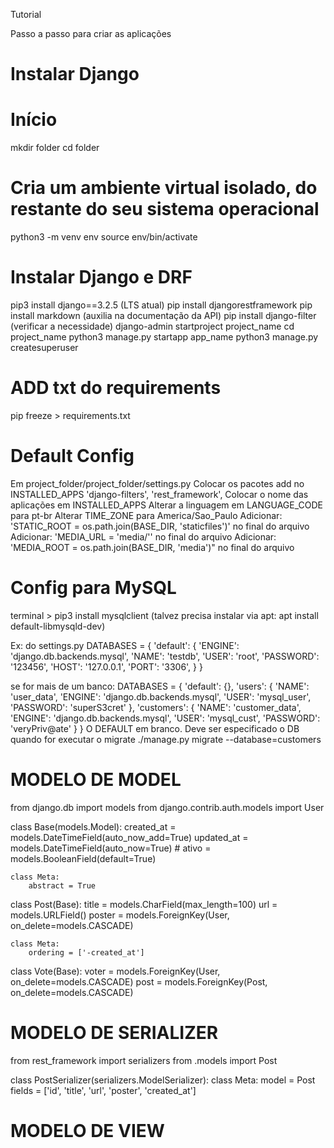 Tutorial

Passo a passo para criar as aplicações


# Instalar Django

# Início
mkdir folder
cd folder

# Cria um ambiente virtual isolado, do restante do seu sistema operacional
python3 -m venv env
source env/bin/activate

# Instalar Django e DRF
pip3 install django==3.2.5 (LTS atual)
pip install djangorestframework
pip install markdown (auxilia na documentação da API)
pip install django-filter (verificar a necessidade)
django-admin startproject project_name
cd project_name
python3 manage.py startapp app_name
python3 manage.py createsuperuser

# ADD txt do requirements
pip freeze > requirements.txt


# Default Config
Em project_folder/project_folder/settings.py
    Colocar os pacotes add no INSTALLED_APPS
        'django-filters',
        'rest_framework',
    Colocar o nome das aplicações em INSTALLED_APPS
    Alterar a linguagem em LANGUAGE_CODE para pt-br
    Alterar TIME_ZONE para America/Sao_Paulo
    Adicionar: 'STATIC_ROOT = os.path.join(BASE_DIR, 'staticfiles')' no final do arquivo
    Adicionar: 'MEDIA_URL = 'media/'' no final do arquivo
    Adicionar: 'MEDIA_ROOT = os.path.join(BASE_DIR, 'media')" no final do arquivo


# Config para MySQL
terminal >  pip3 install mysqlclient
(talvez precisa instalar via apt: apt install default-libmysqld-dev)

Ex: do settings.py
DATABASES = {
    'default': {
        'ENGINE': 'django.db.backends.mysql',
        'NAME': 'testdb',
        'USER': 'root',
        'PASSWORD': '123456',
        'HOST': '127.0.0.1',
        'PORT': '3306',
    }
}

se for mais de um banco:
DATABASES = {
    'default': {},
    'users': {
        'NAME': 'user_data',
        'ENGINE': 'django.db.backends.mysql',
        'USER': 'mysql_user',
        'PASSWORD': 'superS3cret'
    },
    'customers': {
        'NAME': 'customer_data',
        'ENGINE': 'django.db.backends.mysql',
        'USER': 'mysql_cust',
        'PASSWORD': 'veryPriv@ate'
    }
}
O DEFAULT em branco. Deve ser especificado o DB quando for executar o migrate
./manage.py migrate --database=customers




# MODELO DE MODEL
from django.db import models
from django.contrib.auth.models import User

class Base(models.Model):
    created_at = models.DateTimeField(auto_now_add=True)
    updated_at = models.DateTimeField(auto_now=True)
    # ativo = models.BooleanField(default=True)

    class Meta:
        abstract = True

class Post(Base):
    title = models.CharField(max_length=100)
    url = models.URLField()
    poster = models.ForeignKey(User, on_delete=models.CASCADE)

    class Meta: 
        ordering = ['-created_at']


class Vote(Base):
    voter = models.ForeignKey(User, on_delete=models.CASCADE)
    post = models.ForeignKey(Post, on_delete=models.CASCADE)



# MODELO DE SERIALIZER
from rest_framework import serializers
from .models import Post


class PostSerializer(serializers.ModelSerializer):
    class Meta:
        model = Post
        fields = ['id', 'title', 'url', 'poster', 'created_at']
    
    
    


# MODELO DE VIEW
